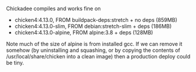 Chickadee compiles and works fine on
  - chicken4:4.13.0, FROM buildpack-deps:stretch + no deps (859MB)
  - chicken4:4.13.0-slim, FROM debian:stretch-slim + deps  (186MB)
  - chicken4:4.13.0-alpine, FROM alpine:3.8 + deps (128MB)
  
Note much of the size of alpine is from installed gcc. If we can remove it somehow (by uninstalling and squashing, or by copying the contents of /usr/local/share/chicken into a clean image) then a production deploy could be tiny.
